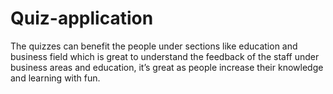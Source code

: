 # Quiz-application
The quizzes can benefit the people under sections like education and business field which is great to understand the feedback of the staff under business areas and education, it’s great as people increase their knowledge and learning with fun.
